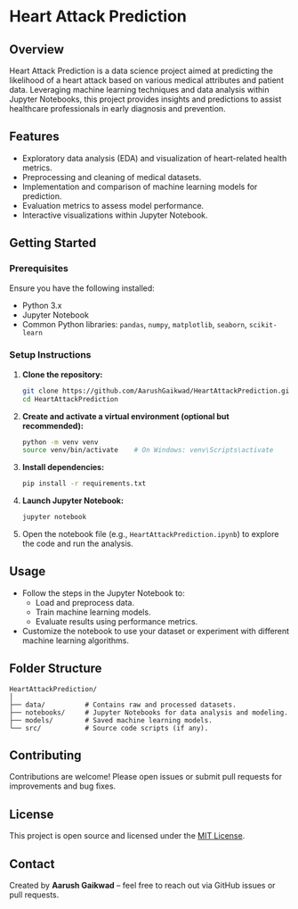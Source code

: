 # Heart Attack Prediction

## Overview

Heart Attack Prediction is a data science project aimed at predicting the likelihood of a heart attack based on various medical attributes and patient data. Leveraging machine learning techniques and data analysis within Jupyter Notebooks, this project provides insights and predictions to assist healthcare professionals in early diagnosis and prevention.

## Features

- Exploratory data analysis (EDA) and visualization of heart-related health metrics.
- Preprocessing and cleaning of medical datasets.
- Implementation and comparison of machine learning models for prediction.
- Evaluation metrics to assess model performance.
- Interactive visualizations within Jupyter Notebook.

## Getting Started

### Prerequisites

Ensure you have the following installed:
- Python 3.x
- Jupyter Notebook
- Common Python libraries: `pandas`, `numpy`, `matplotlib`, `seaborn`, `scikit-learn`

### Setup Instructions

1. **Clone the repository:**
   ```bash
   git clone https://github.com/AarushGaikwad/HeartAttackPrediction.git
   cd HeartAttackPrediction
   ```

2. **Create and activate a virtual environment (optional but recommended):**
   ```bash
   python -m venv venv
   source venv/bin/activate    # On Windows: venv\Scripts\activate
   ```

3. **Install dependencies:**
   ```bash
   pip install -r requirements.txt
   ```

4. **Launch Jupyter Notebook:**
   ```bash
   jupyter notebook
   ```

5. Open the notebook file (e.g., `HeartAttackPrediction.ipynb`) to explore the code and run the analysis.

## Usage

- Follow the steps in the Jupyter Notebook to:
  - Load and preprocess data.
  - Train machine learning models.
  - Evaluate results using performance metrics.
- Customize the notebook to use your dataset or experiment with different machine learning algorithms.

## Folder Structure

```
HeartAttackPrediction/
│
├── data/          # Contains raw and processed datasets.
├── notebooks/     # Jupyter Notebooks for data analysis and modeling.
├── models/        # Saved machine learning models.
└── src/           # Source code scripts (if any).
```

## Contributing

Contributions are welcome! Please open issues or submit pull requests for improvements and bug fixes.

## License

This project is open source and licensed under the [MIT License](LICENSE).

## Contact

Created by **Aarush Gaikwad** – feel free to reach out via GitHub issues or pull requests.
